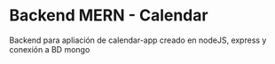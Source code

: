 # Backend MERN - Calendar

Backend para apliación de calendar-app creado en nodeJS, express y conexión a BD mongo
